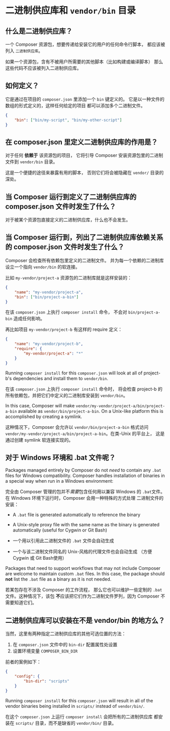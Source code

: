 <!--
    tagline: Expose command-line scripts from packages
-->

# 二进制供应库和 `vendor/bin` 目录

## 什么是二进制供应库？

一个 Composer 资源包，想要传递给安装它的用户的任何命令行脚本，
都应该被列入 `二进制供应库`。

如果一个资源包，含有不被用户所需要的其他脚本（比如构建或编译脚本）
那么这些代码不应该被列入二进制供应库。


## 如何定义？

它是通过在项目的 `composer.json` 里添加一个 `bin` 键定义的。
它是以一种文件的数组的形式定义的，这样任何给定的项目
都可以添加多个二进制文件。

```json
{
    "bin": ["bin/my-script", "bin/my-other-script"]
}
```

## 在 composer.json 里定义二进制供应库的作用是？

对于任何 **依赖于** 该资源包的项目，
它将引导 Composer 安装资源包里的二进制文件到 `vendor/bin` 目录。

这是一个便捷的途径来暴露有用的脚本，
否则它们将会被隐藏在 `vendor/` 目录的深处。


## 当 Composer 运行到定义了二进制供应库的 composer.json 文件时发生了什么？

对于被某个资源包直接定义的二进制供应库，什么也不会发生。


## 当 Composer 运行到，列出了二进制供应库依赖关系的 composer.json 文件时发生了什么？

Composer 会检查所有依赖包里定义的二进制文件。
并为每一个依赖的二进制库设立一个指向 `vendor/bin` 的软连接。

比如 `my-vendor/project-a` 资源包的二进制库就是这样安装的：

```json
{
    "name": "my-vendor/project-a",
    "bin": ["bin/project-a-bin"]
}
```

在该 `composer.json` 上执行 `composer install` 命令，
不会对 `bin/project-a-bin` 造成任何影响。

再比如项目 `my-vendor/project-b` 有这样的 require 定义：

```json
{
    "name": "my-vendor/project-b",
    "require": {
        "my-vendor/project-a": "*"
    }
}
```

Running `composer install` for this `composer.json` will look at
all of project-b's dependencies and install them to `vendor/bin`.

在该 `composer.json` 上执行 `composer install` 命令时，
将会检查 project-b 的所有依赖包，并把它们中定义的二进制库安装到 `vendor/bin`。

In this case, Composer will make `vendor/my-vendor/project-a/bin/project-a-bin`
available as `vendor/bin/project-a-bin`. On a Unix-like platform
this is accomplished by creating a symlink.

这种情况下，Composer 会允许以 `vendor/bin/project-a-bin` 格式访问
`vendor/my-vendor/project-a/bin/project-a-bin`。在类-Unix 的平台上，
这是通过创建 symlink 软连接实现的。


## 对于 Windows 环境和 .bat 文件呢？

Packages managed entirely by Composer do not *need* to contain any
`.bat` files for Windows compatibility. Composer handles installation
of binaries in a special way when run in a Windows environment:

完全由 Composer 管理的包并不*需要*包含任何用以兼容 Windows 的
`.bat`文件。在 Windows 环境下运行时，Composer 会用一种特殊的方式处理
二进制文件的安装：

 * A `.bat` file is generated automatically to reference the binary
 * A Unix-style proxy file with the same name as the binary is generated
   automatically (useful for Cygwin or Git Bash)

 * 一个用以引用此二进制文件的 `.bat` 文件会自动生成
 * 一个与该二进制文件同名的 Unix-风格的代理文件也会自动生成
 （方便 Cygwin 或 Git Bash使用）

Packages that need to support workflows that may not include Composer
are welcome to maintain custom `.bat` files. In this case, the package
should **not** list the `.bat` file as a binary as it is not needed.

若某包存在不涉及 Composer 的工作流程，
那么它也可以维护一些定制的 `.bat` 文件。这种情况下，该包
**不**应该把它们作为二进制文件罗列，因为 Composer 不需要知道它们。


## 二进制供应库可以安装在不是 vendor/bin 的地方么？

当然，这里有两种指定二进制供应库的其他可选位置的方法：

 1. 在 `composer.json` 文件中的 `bin-dir` 配置属性处设置
 1. 设置环境变量 `COMPOSER_BIN_DIR`

前者的案例如下：

```json
{
    "config": {
        "bin-dir": "scripts"
    }
}
```

Running `composer install` for this `composer.json` will result in
all of the vendor binaries being installed in `scripts/` instead of
`vendor/bin/`.

在这个 `composer.json` 上运行 `composer install` 会把所有的二进制供应库
都安装在 `scripts/` 目录，而不是缺省的 `vendor/bin/` 目录。
